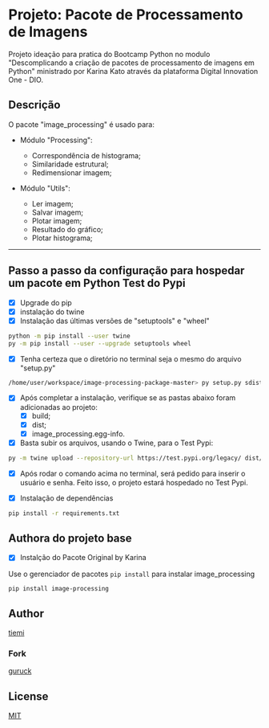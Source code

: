 # Projeto: Pacote de Processamento de Imagens

Projeto ideação para pratica do Bootcamp Python no modulo "Descomplicando a criação de pacotes de processamento de imagens em Python" ministrado por Karina Kato através da plataforma Digital Innovation One - DIO.

## Descrição

O pacote "image_processing" é usado para:

- Módulo "Processing":
  - Correspondência de histograma;
  - Similaridade estrutural;
  - Redimensionar imagem;

- Módulo "Utils":
  - Ler imagem;
  - Salvar imagem;
  - Plotar imagem;
  - Resultado do gráfico;
  - Plotar histograma;

---------------------------------------------

## Passo a passo da configuração para hospedar um pacote em Python Test do Pypi

- [x] Upgrade do pip
- [x] instalação do twine
- [x] Instalação das últimas versões de "setuptools" e "wheel"

```bash
python -m pip install --user twine
py -m pip install --user --upgrade setuptools wheel
```

- [x] Tenha certeza que o diretório no terminal seja o mesmo do arquivo "setup.py"

```bash
/home/user/workspace/image-processing-package-master> py setup.py sdist bdist_wheel
```

- [x] Após completar a instalação, verifique se as pastas abaixo foram adicionadas ao projeto:
  - [x] build;
  - [x] dist;
  - [x] image_processing.egg-info.

- [x] Basta subir os arquivos, usando o Twine, para o Test Pypi:

```bash
py -m twine upload --repository-url https://test.pypi.org/legacy/ dist/*
```

- [x] Após rodar o comando acima no terminal, será pedido para inserir o usuário e senha. Feito isso, o projeto estará hospedado no Test Pypi.

- [x] Instalação de dependências

```bash
pip install -r requirements.txt
```

## Authora do projeto base

- [x] Instalção do Pacote Original by Karina

Use o gerenciador de pacotes ```pip install``` para instalar image_processing

```bash
pip install image-processing
```

## Author

[tiemi](https://github.com/tiemi/)

### Fork

[guruck](https://github.com/guruck)

## License

[MIT](https://choosealicense.com/licenses/mit/)
